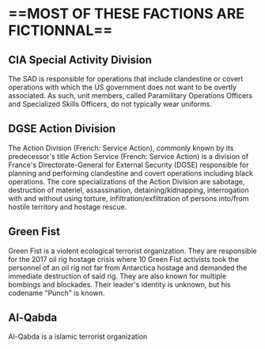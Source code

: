 
# **==MOST OF THESE FACTIONS ARE FICTIONNAL**==


## CIA Special Activity Division

The SAD is responsible for operations that include clandestine or covert operations with which the US government does not want to be overtly associated. As such, unit members, called Paramilitary Operations Officers and Specialized Skills Officers, do not typically wear uniforms.

## DGSE Action Division

The Action Division (French: Service Action), commonly known by its predecessor's title Action Service (French: Service Action) is a division of France's Directorate-General for External Security (DGSE) responsible for planning and performing clandestine and covert operations including black operations. The core specializations of the Action Division are sabotage, destruction of materiel, assassination, detaining/kidnapping, interrogation with and without using torture, infiltration/exfiltration of persons into/from hostile territory and hostage rescue. 

## Green Fist

Green Fist is a violent ecological terrorist organization. They are responsible for the 2017 oil rig hostage crisis where 10 Green Fist activists took the personnel of an oil rig not far from Antarctica hostage and demanded the immediate destruction of said rig. They are also known for multiple bombings and blockades.
Their leader's identity is unknown, but his codename "Punch" is known.

## Al-Qabda


Al-Qabda is a islamic terrorist organization 